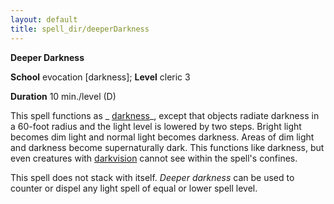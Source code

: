 ```yaml
---
layout: default
title: spell_dir/deeperDarkness
---
```

 **Deeper Darkness**

**School** evocation [darkness]; **Level** cleric 3

**Duration** 10 min./level (D)

This spell functions as _ [darkness](darkness#_darkness)_, except that objects radiate darkness in a 60-foot radius and the light level is lowered by two steps. Bright light becomes dim light and normal light becomes darkness. Areas of dim light and darkness become supernaturally dark. This functions like darkness, but even creatures with [darkvision](../glossary#_darkvision) cannot see within the spell's confines.

This spell does not stack with itself. _Deeper darkness_ can be used to counter or dispel any light spell of equal or lower spell level.

